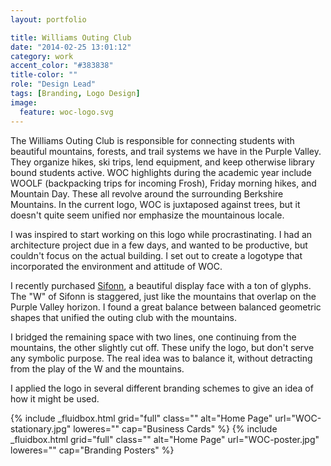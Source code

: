 ```yaml
---
layout: portfolio

title: Williams Outing Club
date: "2014-02-25 13:01:12"
category: work
accent_color: "#383838"
title-color: ""
role: "Design Lead"
tags: [Branding, Logo Design]
image:
  feature: woc-logo.svg
---
```


The Williams Outing Club is responsible for connecting students with beautiful mountains, forests, and trail systems we have in the Purple Valley. They organize hikes, ski trips, lend equipment, and keep otherwise library bound students active. WOC highlights during the academic year include WOOLF (backpacking trips for incoming Frosh), Friday morning hikes, and Mountain Day. These all revolve around the surrounding Berkshire Mountains. In the current logo, WOC is juxtaposed against trees, but it doesn't quite seem unified nor emphasize the mountainous locale.

I was inspired to start working on this logo while procrastinating. I had an architecture project due in a few days, and wanted to be productive, but couldn't focus on the actual building. I set out to create a logotype that incorporated the environment and attitude of WOC.

I recently purchased [Sifonn](http://www.ultratypes.com/product/sifonn-pro), a beautiful display face with a ton of glyphs. The "W" of Sifonn is staggered, just like the mountains that overlap on the Purple Valley horizon.  I found a great balance between balanced geometric shapes that unified the outing club with the mountains. 

I bridged the remaining space with two lines, one continuing from the mountains, the other slightly cut off. These unify the logo, but don't serve any symbolic purpose. The real idea was to balance it, without detracting from the play of the W and the mountains.

I applied the logo in several different branding schemes to give an idea of how it might be used.

{% include _fluidbox.html grid="full" class="" alt="Home Page" url="WOC-stationary.jpg" loweres="" cap="Business Cards" %}
{% include _fluidbox.html grid="full" class="" alt="Home Page" url="WOC-poster.jpg" loweres="" cap="Branding Posters" %}

